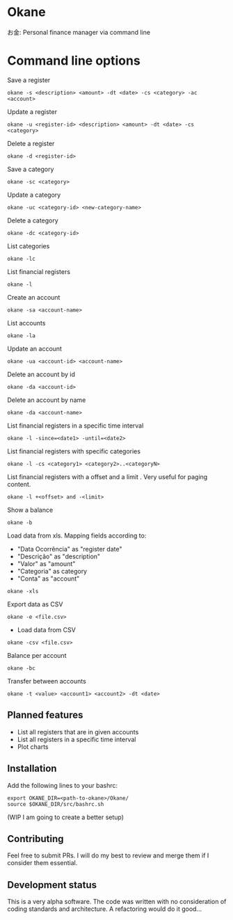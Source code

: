 # Okane
お金: Personal finance manager via command line


# Command line options

Save a register

```
okane -s <description> <amount> -dt <date> -cs <category> -ac <account>
```

Update a register

```
okane -u <register-id> <description> <amount> -dt <date> -cs <category>
```

Delete a register

```
okane -d <register-id>
```

Save a category
```
okane -sc <category>
```

Update a category
```
okane -uc <category-id> <new-category-name>
```

Delete a category
```
okane -dc <category-id>
```

List categories
```
okane -lc
```

List financial registers
```
okane -l
```

Create an account
```
okane -sa <account-name>
```

List accounts
```
okane -la
```

Update an account
```
okane -ua <account-id> <account-name>
```

Delete an account by id
```
okane -da <account-id>
```

Delete an account by name
```
okane -da <account-name>
```

List financial registers in a specific time interval
```
okane -l -since=<date1> -until=<date2>
```

List financial registers with specific categories
```
okane -l -cs <category1> <category2>..<categoryN>
```

List financial registers with a offset <offset> and a limit <limit>. Very useful for paging content.
```
okane -l +<offset> and -<limit>
```

Show a balance
```
okane -b
```

Load data from xls. Mapping fields according to:
- "Data Ocorrência" as "register date"
- "Descrição" as "description"
- "Valor" as "amount"
- "Categoria" as category
- "Conta" as "account"
```
okane -xls
```

Export data as CSV 
```
okane -e <file.csv>
```

- Load data from CSV
```
okane -csv <file.csv>
```

Balance per account
```
okane -bc
```

Transfer between accounts
```
okane -t <value> <account1> <account2> -dt <date>
```

## Planned features
- List all registers that are in given accounts
- List all registers in a specific time interval
- Plot charts

## Installation

Add the following lines to your bashrc:
```
export OKANE_DIR=<path-to-okane>/Okane/
source $OKANE_DIR/src/bashrc.sh
```
(WIP I am going to create a better setup)

## Contributing

Feel free to submit PRs. I will do my best to review and merge them if I consider them essential.

## Development status

This is a very alpha software. The code was written with no consideration of coding standards and architecture. A refactoring would do it good...